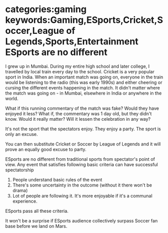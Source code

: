 categories:gaming
keywords:Gaming,ESports,Cricket,Soccer,League of Legends,Sports,Entertainment
ESports are no different
===

I grew up in Mumbai. During my entire high school and later college, I travelled by local train every day to the school. Cricket is a very popular sport in India. When an important match was going on, everyone in the train would be listening to the radio (this was early 1990s) and either cheering or cursing the different events happening in the match. It didn't matter where the match was going on - in Mumbai, elsewhere in India or anywhere in the world.

What if this running commentary of the match was fake? Would they have enjoyed it less? What if, the commentary was 1 day old, but they didn't know. Would it really matter? Will it lessen the celebration in any way?

It's not the sport that the spectators enjoy. They enjoy a party. The sport is only an excuse.

You can then substitute Cricket or Soccer by League of Legends and it will prove an equally good excuse to party.

ESports are no different from traditional sports from spectator's point of view. Any event that satisfies following basic criteria can have successful spectatorship

1. People understand basic rules of the event
2. There's some uncertainty in the outcome (without it there won't be drama)
3. Lot of people are following it. It's more enjoyable if it's a communal experience.

ESports pass all these criteria.

It won't be a surprise if ESports audience collectively surpass Soccer fan base before we land on Mars.
